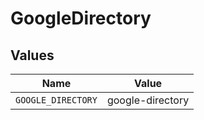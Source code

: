 # GoogleDirectory


## Values

| Name               | Value              |
| ------------------ | ------------------ |
| `GOOGLE_DIRECTORY` | google-directory   |